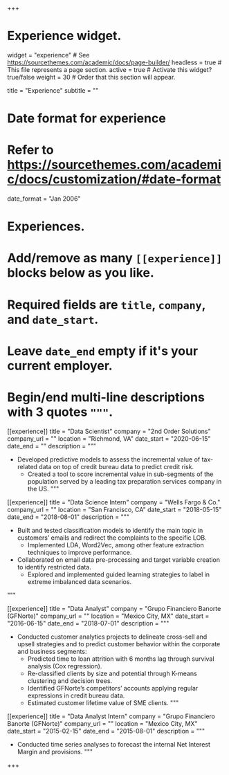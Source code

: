 +++
# Experience widget.
widget = "experience"  # See https://sourcethemes.com/academic/docs/page-builder/
headless = true  # This file represents a page section.
active = true  # Activate this widget? true/false
weight = 30  # Order that this section will appear.

title = "Experience"
subtitle = ""

# Date format for experience
#   Refer to https://sourcethemes.com/academic/docs/customization/#date-format
date_format = "Jan 2006"

# Experiences.
#   Add/remove as many `[[experience]]` blocks below as you like.
#   Required fields are `title`, `company`, and `date_start`.
#   Leave `date_end` empty if it's your current employer.
#   Begin/end multi-line descriptions with 3 quotes `"""`.
[[experience]]
  title = "Data Scientist"
  company = "2nd Order Solutions"
  company_url = ""
  location = "Richmond, VA"
  date_start = "2020-06-15"
  date_end = ""
  description = """ 
  * Developed predictive models to assess the incremental value of tax-related data on top of credit bureau data to predict credit risk.
    -	Created a tool to score incremental value in sub-segments of the population served by a leading tax preparation services company in the US.
  """

[[experience]]
  title = "Data Science Intern"
  company = "Wells Fargo & Co."
  company_url = ""
  location = "San Francisco, CA"
  date_start = "2018-05-15"
  date_end = "2018-08-01"
  description = """ 
  * Built and tested classification models to identify the main topic in customers’ emails and redirect the complaints to the specific LOB.
    -	Implemented LDA, Word2Vec, among other feature extraction techniques to improve performance.
  * Collaborated on email data pre-processing and target variable creation to identify restricted data.
    -	Explored and implemented guided learning strategies to label in extreme imbalanced data scenarios.

  """
  
  
[[experience]]
  title = "Data Analyst"
  company = "Grupo Financiero Banorte (GFNorte)"
  company_url = ""
  location = "Mexico City, MX"
  date_start = "2016-06-15"
  date_end = "2018-07-01"
  description = """ 
  * Conducted customer analytics projects to delineate cross-sell and upsell strategies and to predict customer behavior within the corporate and business segments:
    -	Predicted time to loan attrition with 6 months lag through survival analysis (Cox regression).
    -	Re-classified clients by size and potential through K-means clustering and decision trees.
    -	Identified GFNorte’s competitors’ accounts applying regular expressions in credit bureau data. 
    -	Estimated customer lifetime value of SME clients.
  """
  
[[experience]]
  title = "Data Analyst Intern"
  company = "Grupo Financiero Banorte (GFNorte)"
  company_url = ""
  location = "Mexico City, MX"
  date_start = "2015-02-15"
  date_end = "2015-08-01"
  description = """ 
  * Conducted time series analyses to forecast the internal Net Interest Margin and provisions.
  """

+++
